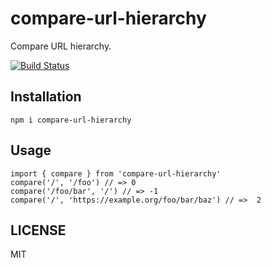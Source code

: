 # compare-url-hierarchy

Compare URL hierarchy.

[![Build Status](https://travis-ci.org/hbsnow/compare-url-hierarchy.svg?branch=master)](https://travis-ci.org/hbsnow/compare-url-hierarchy)

## Installation

```
npm i compare-url-hierarchy
```

## Usage

```
import { compare } from 'compare-url-hierarchy'
compare('/', '/foo') // => 0
compare('/foo/bar', '/') // => -1
compare('/', 'https://example.org/foo/bar/baz') // =>  2
```

## LICENSE

MIT
